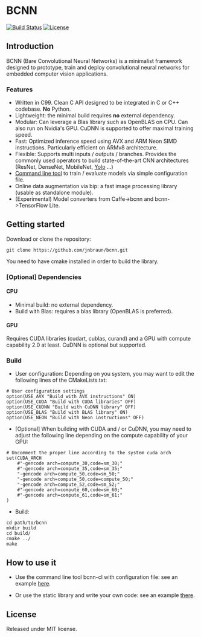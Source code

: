 # BCNN

[![Build Status](https://travis-ci.org/jnbraun/bcnn.svg?branch=master)](https://travis-ci.org/jnbraun/bcnn/)
[![License](https://img.shields.io/badge/license-MIT-blue.svg)](LICENSE)

## Introduction
BCNN (Bare Convolutional Neural Networks) is a minimalist framework designed to prototype, train and deploy convolutional neural networks for embedded computer vision applications. 

### Features
* Written in C99. Clean C API designed to be integrated in C or C++ codebase. **No** Python.
* Lightweight: the minimal build requires **no** external dependency.
* Modular: Can leverage a Blas library such as OpenBLAS on CPU. Can also run on Nvidia's GPU. CuDNN is supported to offer maximal training speed.
* Fast: Optimized inference speed using AVX and ARM Neon SIMD instructions. Particularly efficient on ARMv8 architecture.
* Flexible: Supports multi inputs / outputs / branches. Provides the commonly used operators to build state-of-the-art CNN architectures (ResNet, DenseNet, MobileNet, [Yolo](https://github.com/jnbraun/bcnn/tree/generic_layer/examples/yolo) ...)
* [Command line tool](https://github.com/jnbraun/bcnn/tree/generic_layer/examples/mnist_cl) to train / evaluate models via simple configuration file.
* Online data augmentation via bip: a fast image processing library (usable as standalone module).
* (Experimental) Model converters from Caffe->bcnn and bcnn->TensorFlow Lite.

## Getting started
Download or clone the repository:
```
git clone https://github.com/jnbraun/bcnn.git
```

You need to have cmake installed in order to build the library.

### [Optional] Dependencies 
#### CPU
* Minimal build: no external dependency.
* Build with Blas: requires a blas library (OpenBLAS is preferred).

#### GPU 
Requires CUDA libraries (cudart, cublas, curand) and a GPU with compute capability 2.0 at least. CuDNN is optional but supported.

### Build
* User configuration: Depending on you system, you may want to edit the following lines of the CMakeLists.txt:
```
# User configuration settings
option(USE_AVX "Build with AVX instructions" ON)
option(USE_CUDA "Build with CUDA libraries" OFF)
option(USE_CUDNN "Build with CuDNN library" OFF)
option(USE_BLAS "Build with BLAS library" ON)
option(USE_NEON "Build with Neon instructions" OFF)
```

* [Optional] When building with CUDA and / or CuDNN, you may need to adjust the following line depending on the compute capability of your GPU:
```
# Uncomment the proper line according to the system cuda arch
set(CUDA_ARCH 
    #"-gencode arch=compute_30,code=sm_30;"
    #"-gencode arch=compute_35,code=sm_35;"
    "-gencode arch=compute_50,code=sm_50;"
    "-gencode arch=compute_50,code=compute_50;"
    "-gencode arch=compute_52,code=sm_52;"
    #"-gencode arch=compute_60,code=sm_60;"
    #"-gencode arch=compute_61,code=sm_61;"
)
```

* Build:
```
cd path/to/bcnn
mkdir build
cd build/
cmake ../
make
```

## How to use it

* Use the command line tool bcnn-cl with configuration file: see an example [here](https://github.com/jnbraun/bcnn/tree/master/examples/mnist_cl).

* Or use the static library and write your own code: see an example [there](https://github.com/jnbraun/bcnn/tree/master/examples/mnist).

## License

Released under MIT license.
